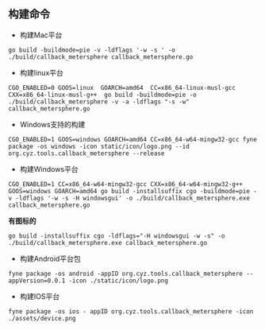 ## 构建命令

- 构建Mac平台
```shell
go build -buildmode=pie -v -ldflags '-w -s ' -o ./build/callback_metersphere callback_metersphere.go
```

- 构建linux平台
```shell
CGO_ENABLED=0 GOOS=linux  GOARCH=amd64  CC=x86_64-linux-musl-gcc  CXX=x86_64-linux-musl-g++  go build -buildmode=pie -o ./build/callback_metersphere -v -a -ldflags "-s -w" callback_metersphere.go
```
- Windows支持的构建
```shell
CGO_ENABLED=1 GOOS=windows GOARCH=amd64 CC=x86_64-w64-mingw32-gcc fyne package -os windows -icon static/icon/logo.png --id org.cyz.tools.callback_metersphere --release
```

- 构建Windows平台
```shell
CGO_ENABLED=1 CC=x86_64-w64-mingw32-gcc CXX=x86_64-w64-mingw32-g++ GOOS=windows GOARCH=amd64 go build -installsuffix cgo -buildmode=pie -v -ldflags '-w -s -H windowsgui' -o ./build/callback_metersphere.exe callback_metersphere.go
```

**有图标的**
```shell
go build -installsuffix cgo -ldflags="-H windowsgui -w -s" -o ./build/callback_metersphere.exe callback_metersphere.go
```

- 构建Android平台包
```shell
fyne package -os android -appID org.cyz.tools.callback_metersphere --appVersion=0.0.1 -icon ./static/icon/logo.png
```

- 构建IOS平台
 ```shell
fyne package -os ios - appID org.cyz.tools.callback_metersphere -icon ./assets/device.png
```